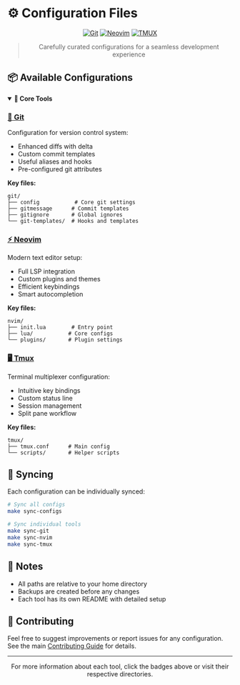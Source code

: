 # ⚙️ Configuration Files

<div align="center">

[![Git](https://img.shields.io/badge/git-%23F05033.svg?style=for-the-badge&logo=git&logoColor=white)](./git)
[![Neovim](https://img.shields.io/badge/NeoVim-%2357A143.svg?style=for-the-badge&logo=neovim&logoColor=white)](./nvim)
[![TMUX](https://img.shields.io/badge/tmux-1BB91F?style=for-the-badge&logo=tmux&logoColor=white)](./tmux)

> Carefully curated configurations for a seamless development experience

</div>

## 📦 Available Configurations

<details open>
<summary><b>🔧 Core Tools</b></summary>

### [🌿 Git](./git)

Configuration for version control system:
- Enhanced diffs with delta
- Custom commit templates
- Useful aliases and hooks
- Pre-configured git attributes

**Key files:**
```
git/
├── config           # Core git settings
├── gitmessage      # Commit templates
├── gitignore       # Global ignores
└── git-templates/  # Hooks and templates
```

### [⚡ Neovim](./nvim)

Modern text editor setup:
- Full LSP integration
- Custom plugins and themes
- Efficient keybindings
- Smart autocompletion

**Key files:**
```
nvim/
├── init.lua        # Entry point
├── lua/           # Core configs
└── plugins/       # Plugin settings
```

### [🖥️ Tmux](./tmux)

Terminal multiplexer configuration:
- Intuitive key bindings
- Custom status line
- Session management
- Split pane workflow

**Key files:**
```
tmux/
├── tmux.conf      # Main config
└── scripts/       # Helper scripts
```

</details>

## 🔄 Syncing

Each configuration can be individually synced:

```bash
# Sync all configs
make sync-configs

# Sync individual tools
make sync-git
make sync-nvim
make sync-tmux
```

## 📝 Notes

- All paths are relative to your home directory
- Backups are created before any changes
- Each tool has its own README with detailed setup

## 🤝 Contributing

Feel free to suggest improvements or report issues for any configuration. See the main [Contributing Guide](../CONTRIBUTING.md) for details.

---

<div align="center">

For more information about each tool, click the badges above or visit their respective directories.

</div>
